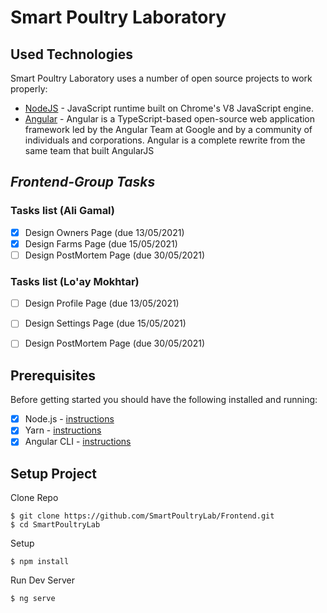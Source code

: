 # Smart Poultry Laboratory

## Used Technologies
Smart Poultry Laboratory uses a number of open source projects to work properly:

- [NodeJS](https://nodejs.org) -  JavaScript runtime built on Chrome's V8 JavaScript engine.
- [Angular](https://angular.io) - Angular is a TypeScript-based open-source web application framework led by the Angular Team at Google and by a community of individuals and corporations. Angular is a complete rewrite from the same team that built AngularJS

## _Frontend-Group Tasks_

### Tasks list (Ali Gamal)

- [x] Design Owners Page         (due 13/05/2021)
- [x] Design Farms Page          (due 15/05/2021)
- [ ] Design PostMortem Page     (due 30/05/2021)
  
### Tasks list (Lo'ay Mokhtar)


- [ ]  Design Profile Page        (due 13/05/2021)
- [ ]  Design Settings Page       (due 15/05/2021)
- [ ]  Design PostMortem Page     (due 30/05/2021)


## Prerequisites

Before getting started you should have the following installed and running:

- [x] Node.js - [instructions](https://nodejs.org/en/download/)
- [X] Yarn - [instructions](https://yarnpkg.com/en/docs/install)
- [X] Angular CLI - [instructions](https://angular.io/cli)
  
## Setup Project
Clone Repo
```
$ git clone https://github.com/SmartPoultryLab/Frontend.git
$ cd SmartPoultryLab
```

Setup
```
$ npm install
```
Run Dev Server
```
$ ng serve
```
